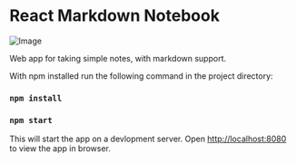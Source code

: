 React Markdown Notebook
=======================

![Image](http://imgur.com/XU0yxxa.png)

Web app for taking simple notes, with markdown support.

With npm installed run the following command in the project directory:

### `npm install`

### `npm start`

This will start the app on a devlopment server.
Open [http://localhost:8080](http://localhost:8080) to view the app in browser.